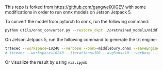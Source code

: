 This repo is forked from https://github.com/gangweiX/IGEV with some modifications in order to run onnx models on Jetson Jetpack 5.

To convert the model from pytorch to onnx, run the following command:

```bash
python utils/onnx_converter.py --restore_ckpt ./pretrained_models/middlebury.pth --save_onnx_path ./pretrained_models/middlebury.onnx --img_size 608 800 --iter 32
```

On Jetson Jetpack 5, run the following command to generate the trt engine:
```bash
trtexec --workspace=10240 --verbose --onnx=middlebury.onnx --saveEngine=middlebury.trt
# trtexec --workspace=10240 --iterations=100 --avgRuns=10 --verbose --loadEngine=middlebury.trt
```

Or visualize the result by using `viz.ipynb`
